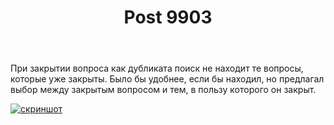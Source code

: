 ﻿---
title: "Post 9903"
se.owner.user_id: 178988
se.owner.display_name: "Qwertiy"
se.owner.link: "https://ru.meta.stackoverflow.com/users/178988/qwertiy"
se.link: "https://ru.meta.stackoverflow.com/q/9903"
se.post_id: 9903
se.post_type: question
se.score: 3
---
<p>При закрытии вопроса как дубликата поиск не находит те вопросы, которые уже закрыты. Было бы удобнее, если бы находил, но предлагал выбор между закрытым вопросом и тем, в пользу которого он закрыт.</p>

<p><a href="https://i.stack.imgur.com/P7MEU.png" rel="nofollow noreferrer"><img src="https://i.stack.imgur.com/P7MEU.png" alt="скриншот"></a></p>

